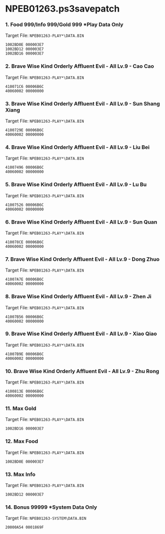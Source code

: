 # NPEB01263.ps3savepatch

### 1. Food 999/Info 999/Gold 999 *Play Data Only

Target File: `NPEB01263-PLAY*\DATA.BIN`

```
1002BD0E 000003E7
1002BD12 000003E7
1002BD16 000003E7
```

### 2. Brave Wise Kind Orderly Affluent Evil - All Lv.9 - Cao Cao

Target File: `NPEB01263-PLAY*\DATA.BIN`

```
410071C6 00006B6C
40060002 00000000
```

### 3. Brave Wise Kind Orderly Affluent Evil - All Lv.9 - Sun Shang Xiang

Target File: `NPEB01263-PLAY*\DATA.BIN`

```
4100729E 00006B6C
40060002 00000000
```

### 4. Brave Wise Kind Orderly Affluent Evil - All Lv.9 - Liu Bei

Target File: `NPEB01263-PLAY*\DATA.BIN`

```
41007496 00006B6C
40060002 00000000
```

### 5. Brave Wise Kind Orderly Affluent Evil - All Lv.9 - Lu Bu

Target File: `NPEB01263-PLAY*\DATA.BIN`

```
41007526 00006B6C
40060002 00000000
```

### 6. Brave Wise Kind Orderly Affluent Evil - All Lv.9 - Sun Quan

Target File: `NPEB01263-PLAY*\DATA.BIN`

```
410078CE 00006B6C
40060002 00000000
```

### 7. Brave Wise Kind Orderly Affluent Evil - All Lv.9 - Dong Zhuo

Target File: `NPEB01263-PLAY*\DATA.BIN`

```
41007A7E 00006B6C
40060002 00000000
```

### 8. Brave Wise Kind Orderly Affluent Evil - All Lv.9 - Zhen Ji

Target File: `NPEB01263-PLAY*\DATA.BIN`

```
41007B56 00006B6C
40060002 00000000
```

### 9. Brave Wise Kind Orderly Affluent Evil - All Lv.9 - Xiao Qiao

Target File: `NPEB01263-PLAY*\DATA.BIN`

```
41007B9E 00006B6C
40060002 00000000
```

### 10. Brave Wise Kind Orderly Affluent Evil - All Lv.9 - Zhu Rong

Target File: `NPEB01263-PLAY*\DATA.BIN`

```
4100813E 00006B6C
40060002 00000000
```

### 11. Max Gold

Target File: `NPEB01263-PLAY*\DATA.BIN`

```
1002BD16 000003E7
```

### 12. Max Food

Target File: `NPEB01263-PLAY*\DATA.BIN`

```
1002BD0E 000003E7
```

### 13. Max Info

Target File: `NPEB01263-PLAY*\DATA.BIN`

```
1002BD12 000003E7
```

### 14. Bonus 99999 *System Data Only

Target File: `NPEB01263-SYSTEM\DATA.BIN`

```
20000A54 0001869F
```


